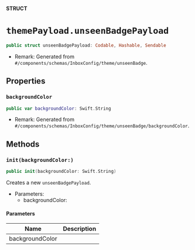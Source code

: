 **STRUCT**

# `themePayload.unseenBadgePayload`

```swift
public struct unseenBadgePayload: Codable, Hashable, Sendable
```

- Remark: Generated from `#/components/schemas/InboxConfig/theme/unseenBadge`.

## Properties
### `backgroundColor`

```swift
public var backgroundColor: Swift.String
```

- Remark: Generated from `#/components/schemas/InboxConfig/theme/unseenBadge/backgroundColor`.

## Methods
### `init(backgroundColor:)`

```swift
public init(backgroundColor: Swift.String)
```

Creates a new `unseenBadgePayload`.

- Parameters:
  - backgroundColor:

#### Parameters

| Name | Description |
| ---- | ----------- |
| backgroundColor |  |